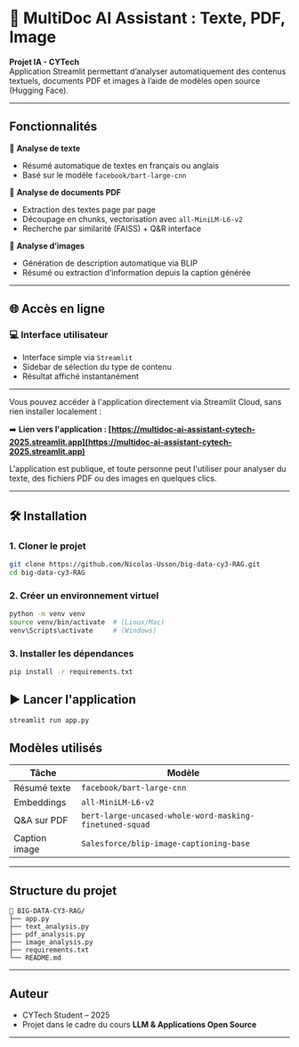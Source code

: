 # 🧠 MultiDoc AI Assistant : Texte, PDF, Image

**Projet IA - CYTech**\
Application Streamlit permettant d’analyser automatiquement des contenus textuels, documents PDF et images à l’aide de modèles open source (Hugging Face).

---

## Fonctionnalités

🔹 **Analyse de texte**

- Résumé automatique de textes en français ou anglais
- Basé sur le modèle `facebook/bart-large-cnn`

🔹 **Analyse de documents PDF**

- Extraction des textes page par page
- Découpage en chunks, vectorisation avec `all-MiniLM-L6-v2`
- Recherche par similarité (FAISS) + Q&R interface

🔹 **Analyse d’images**

- Génération de description automatique via BLIP
- Résumé ou extraction d’information depuis la caption générée

---



## 🌐 Accès en ligne
### 💻 Interface utilisateur

- Interface simple via `Streamlit`
- Sidebar de sélection du type de contenu
- Résultat affiché instantanément

---

Vous pouvez accéder à l'application directement via Streamlit Cloud, sans rien installer localement :

➡️ **Lien vers l'application : [https://multidoc-ai-assistant-cytech-2025.streamlit.app](https://multidoc-ai-assistant-cytech-2025.streamlit.app)**

L'application est publique, et toute personne peut l'utiliser pour analyser du texte, des fichiers PDF ou des images en quelques clics.

---

## 🛠️ Installation

### 1. Cloner le projet

```bash
git clone https://github.com/Nicolas-Usson/big-data-cy3-RAG.git
cd big-data-cy3-RAG
```

### 2. Créer un environnement virtuel

```bash
python -m venv venv
source venv/bin/activate  # (Linux/Mac)
venv\Scripts\activate     # (Windows)
```

### 3. Installer les dépendances

```bash
pip install -r requirements.txt
```

## ▶️ Lancer l'application

```bash
streamlit run app.py
```

## Modèles utilisés

| Tâche         | Modèle                                                  |
| ------------- | ------------------------------------------------------- |
| Résumé texte  | `facebook/bart-large-cnn`                               |
| Embeddings    | `all-MiniLM-L6-v2`                                      |
| Q&A sur PDF   | `bert-large-uncased-whole-word-masking-finetuned-squad` |
| Caption image | `Salesforce/blip-image-captioning-base`                 |

---

## Structure du projet

```
📆 BIG-DATA-CY3-RAG/
├── app.py
├── text_analysis.py
├── pdf_analysis.py
├── image_analysis.py
├── requirements.txt
└── README.md
```

---

##  Auteur

- CYTech Student – 2025
- Projet dans le cadre du cours **LLM & Applications Open Source**

---

